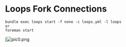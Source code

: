 # Loops Fork Connections

```
bundle exec loops start -f none -c loops.yml -l loops
or
foreman start
```


[![pic0.png](https://github.com/romanvbabenko/loops-examples/blob/master/fork_connections/pic0.png)
